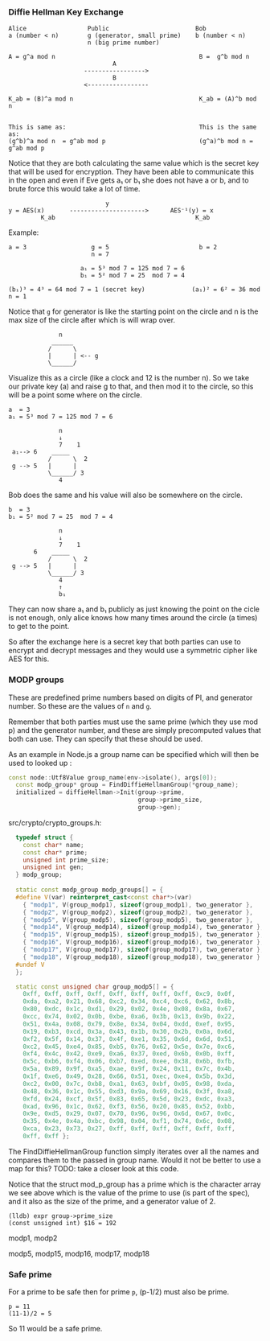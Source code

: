 ### Diffie Hellman Key Exchange

```
Alice                 Public                        Bob
a (number < n)        g (generator, small prime)    b (number < n)
                      n (big prime number)

A = g^a mod n                                        B =  g^b mod n
                             A 
                     ----------------->
                             B
                     <-----------------

K_ab = (B)^a mod n                                   K_ab = (A)^b mod n


This is same as:                                     This is the same as:
(g^b)^a mod n  = g^ab mod p                          (g^a)^b mod n = g^ab mod p
```
Notice that they are both calculating the same value which is the secret key
that will be used for encryption. They have been able to communicate this in the
open and even if Eve gets a₁ or b₁ she does not have a or b, and to brute force
this would take a lot of time.

```
                           y            
y = AES(x)       --------------------->      AES⁻¹(y) = x
         K_ab                                       K_ab

```

Example:
```
a = 3                  g = 5                         b = 2
                       n = 7

                    a₁ = 5³ mod 7 = 125 mod 7 = 6
                    b₁ = 5² mod 7 = 25  mod 7 = 4

(b₁)³ = 4³ = 64 mod 7 = 1 (secret key)             (a₁)² = 6² = 36 mod n = 1
```
Notice that `g` for generator is like the starting point on the circle and n is
the max size of the circle after which is will wrap over.
  
```          
              n
            ______
           /      \
           |      | <-- g
           \______/

```
Visualize this as a circle (like a clock and 12 is the number n). So we take
our private key (a) and raise g to that, and then mod it to the circle, so this
will be a point some where on the circle. 

```          
a  = 3
a₁ = 5³ mod 7 = 125 mod 7 = 6

              n
              ↓
              7    1
 a₁--> 6    _____
           /      \  2
 g --> 5   |      | 
           \______/ 3
              4
```
Bob does the same and his value will also be somewhere on the circle. 
```          
b  = 3
b₁ = 5² mod 7 = 25  mod 7 = 4

              n
              ↓
              7    1
       6    _____
           /      \  2
 g --> 5   |      | 
           \______/ 3
              4
              ↑
              b₁
```

They can now share a₁ and b₁ publicly as just knowing the point on the cicle is
not enough, only alice knows how many times around the circle (a times) to get
to the point.

So after the exchange here is a secret key that both parties can use to encrypt
and decrypt messages and they would use a symmetric cipher like AES for this.

### MODP groups
These are predefined prime numbers based on digits of PI, and generator number.
So these are the values of `n` and `g`.

Remember that both parties must use the same prime (which they use mod p) and
the generator number, and these are simply precomputed values that both can use.
They can specify that these should be used.

As an example in Node.js a group name can be specified which will then be
used to looked up :
```c++
const node::Utf8Value group_name(env->isolate(), args[0]);                       
  const modp_group* group = FindDiffieHellmanGroup(*group_name);                   
  initialized = diffieHellman->Init(group->prime,                                  
                                    group->prime_size,                             
                                    group->gen);                                   
```

src/crypto/crypto_groups.h:
```c++
  typedef struct {                                                                   
    const char* name;                                                                
    const char* prime;                                                               
    unsigned int prime_size;                                                         
    unsigned int gen;                                                                
  } modp_group;                                                                      
                                                                                     
  static const modp_group modp_groups[] = {                                          
  #define V(var) reinterpret_cast<const char*>(var)                                  
    { "modp1", V(group_modp1), sizeof(group_modp1), two_generator },                 
    { "modp2", V(group_modp2), sizeof(group_modp2), two_generator },                 
    { "modp5", V(group_modp5), sizeof(group_modp5), two_generator },                 
    { "modp14", V(group_modp14), sizeof(group_modp14), two_generator },              
    { "modp15", V(group_modp15), sizeof(group_modp15), two_generator },              
    { "modp16", V(group_modp16), sizeof(group_modp16), two_generator },              
    { "modp17", V(group_modp17), sizeof(group_modp17), two_generator },              
    { "modp18", V(group_modp18), sizeof(group_modp18), two_generator }               
  #undef V                                                                           
  };

  static const unsigned char group_modp5[] = {                                    
    0xff, 0xff, 0xff, 0xff, 0xff, 0xff, 0xff, 0xff, 0xc9, 0x0f,                   
    0xda, 0xa2, 0x21, 0x68, 0xc2, 0x34, 0xc4, 0xc6, 0x62, 0x8b,                   
    0x80, 0xdc, 0x1c, 0xd1, 0x29, 0x02, 0x4e, 0x08, 0x8a, 0x67,                   
    0xcc, 0x74, 0x02, 0x0b, 0xbe, 0xa6, 0x3b, 0x13, 0x9b, 0x22,                   
    0x51, 0x4a, 0x08, 0x79, 0x8e, 0x34, 0x04, 0xdd, 0xef, 0x95,                   
    0x19, 0xb3, 0xcd, 0x3a, 0x43, 0x1b, 0x30, 0x2b, 0x0a, 0x6d,                   
    0xf2, 0x5f, 0x14, 0x37, 0x4f, 0xe1, 0x35, 0x6d, 0x6d, 0x51,                   
    0xc2, 0x45, 0xe4, 0x85, 0xb5, 0x76, 0x62, 0x5e, 0x7e, 0xc6,                   
    0xf4, 0x4c, 0x42, 0xe9, 0xa6, 0x37, 0xed, 0x6b, 0x0b, 0xff,                   
    0x5c, 0xb6, 0xf4, 0x06, 0xb7, 0xed, 0xee, 0x38, 0x6b, 0xfb,                   
    0x5a, 0x89, 0x9f, 0xa5, 0xae, 0x9f, 0x24, 0x11, 0x7c, 0x4b,                   
    0x1f, 0xe6, 0x49, 0x28, 0x66, 0x51, 0xec, 0xe4, 0x5b, 0x3d,                   
    0xc2, 0x00, 0x7c, 0xb8, 0xa1, 0x63, 0xbf, 0x05, 0x98, 0xda,                   
    0x48, 0x36, 0x1c, 0x55, 0xd3, 0x9a, 0x69, 0x16, 0x3f, 0xa8,                   
    0xfd, 0x24, 0xcf, 0x5f, 0x83, 0x65, 0x5d, 0x23, 0xdc, 0xa3,                   
    0xad, 0x96, 0x1c, 0x62, 0xf3, 0x56, 0x20, 0x85, 0x52, 0xbb,                   
    0x9e, 0xd5, 0x29, 0x07, 0x70, 0x96, 0x96, 0x6d, 0x67, 0x0c,                   
    0x35, 0x4e, 0x4a, 0xbc, 0x98, 0x04, 0xf1, 0x74, 0x6c, 0x08,                   
    0xca, 0x23, 0x73, 0x27, 0xff, 0xff, 0xff, 0xff, 0xff, 0xff,                   
    0xff, 0xff };
```
The FindDiffieHellmanGroup function simply iterates over all the names
and compares them to the passed in group name. Would it not be better to use a
map for this? TODO: take a closer look at this code.

Notice that the struct mod_p_group has a prime which is the character array
we see above which is the value of the prime to use (is part of the spec), and
it also as the size of the prime, and a generator value of 2.
```console
(lldb) expr group->prime_size
(const unsigned int) $16 = 192
```

modp1, modp2

modp5, modp15, modp16, modp17, modp18


### Safe prime
For a prime to be safe then for prime `p`, (p-1/2) must also be prime.
```
p = 11
(11-1)/2 = 5
```
So 11 would be a safe prime.
